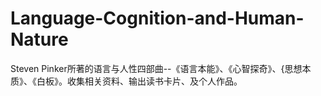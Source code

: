 # Language-Cognition-and-Human-Nature
Steven Pinker所著的语言与人性四部曲--《语言本能》、《心智探奇》、{思想本质》、《白板》。收集相关资料、输出读书卡片、及个人作品。
